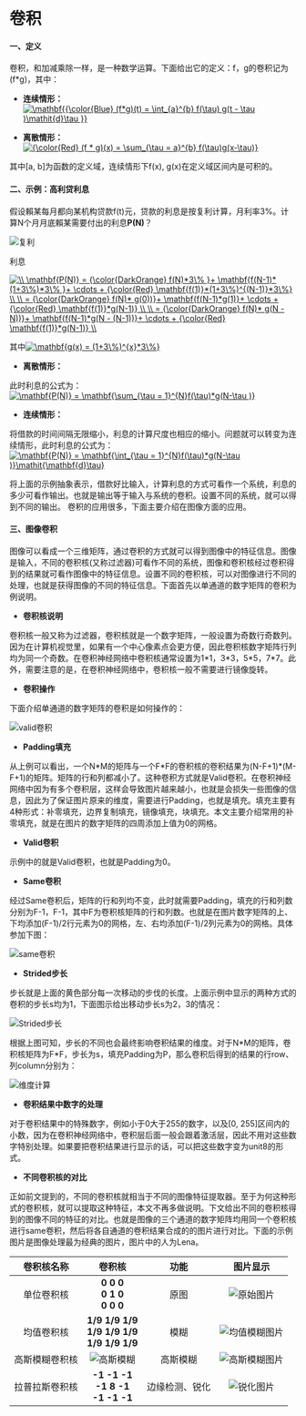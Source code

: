 # 卷积
#### 一、定义

卷积，和加减乘除一样，是一种数学运算。下面给出它的定义：f，g的卷积记为(f\*g)，其中：

* **连续情形：** <a href="https://www.codecogs.com/eqnedit.php?latex=\mathbf{{\color{Blue}&space;(f*g)(t)&space;=&space;\int_{a}^{b}&space;f(\tau)&space;g(t&space;-&space;\tau&space;)\mathit{d}\tau&space;}}" target="_blank"><img src="https://latex.codecogs.com/gif.latex?\mathbf{{\color{Blue}&space;(f*g)(t)&space;=&space;\int_{a}^{b}&space;f(\tau)&space;g(t&space;-&space;\tau&space;)\mathit{d}\tau&space;}}" title="\mathbf{{\color{Blue} (f*g)(t) = \int_{a}^{b} f(\tau) g(t - \tau )\mathit{d}\tau }}" /></a>

* **离散情形：** <a href="https://www.codecogs.com/eqnedit.php?latex={\color{Red}&space;(f&space;*&space;g)(x)&space;=&space;\sum_{\tau&space;=&space;a}^{b}&space;f(\tau)g(x-\tau)}" target="_blank"><img src="https://latex.codecogs.com/gif.latex?{\color{Red}&space;(f&space;*&space;g)(x)&space;=&space;\sum_{\tau&space;=&space;a}^{b}&space;f(\tau)g(x-\tau)}" title="{\color{Red} (f * g)(x) = \sum_{\tau = a}^{b} f(\tau)g(x-\tau)}" /></a>

其中[a, b]为函数的定义域，连续情形下f(x), g(x)在定义域区间内是可积的。

#### 二、示例：高利贷利息

  
  假设賴某每月都向某机构贷款f(t)元，贷款的利息是按复利计算，月利率3%。计算N个月月底賴某需要付出的利息**P(N)**？
  
  
  ![复利](https://github.com/Anfany/Machine-Learning-for-Beginner-by-Python3/blob/master/CNN/c1.png)
  
  
  利息
  
  <a href="https://www.codecogs.com/eqnedit.php?latex=\\&space;\mathbf{P(N)}&space;=&space;{\color{DarkOrange}&space;f(N)*3\%&space;}&plus;&space;\mathbf{f(N-1)*(1&plus;3\%)*3\%&space;}&plus;&space;\cdots&space;&plus;&space;{\color{Red}&space;\mathbf{f(1)}*(1&plus;3\%)^{(N-1)}*3\%}&space;\\&space;\\&space;=&space;{\color{DarkOrange}&space;f(N)*&space;g(0))}&plus;&space;\mathbf{f(N-1)*g(1)}&plus;&space;\cdots&space;&plus;&space;{\color{Red}&space;\mathbf{f(1)}*g(N-1)}&space;\\&space;\\&space;=&space;{\color{DarkOrange}&space;f(N)*&space;g(N&space;-&space;N))}&plus;&space;\mathbf{f(N-1)*g(N&space;-&space;(N-1))}&plus;&space;\cdots&space;&plus;&space;{\color{Red}&space;\mathbf{f(1)}*g(N-1)}&space;\\" target="_blank"><img src="https://latex.codecogs.com/gif.latex?\\&space;\mathbf{P(N)}&space;=&space;{\color{DarkOrange}&space;f(N)*3\%&space;}&plus;&space;\mathbf{f(N-1)*(1&plus;3\%)*3\%&space;}&plus;&space;\cdots&space;&plus;&space;{\color{Red}&space;\mathbf{f(1)}*(1&plus;3\%)^{(N-1)}*3\%}&space;\\&space;\\&space;=&space;{\color{DarkOrange}&space;f(N)*&space;g(0))}&plus;&space;\mathbf{f(N-1)*g(1)}&plus;&space;\cdots&space;&plus;&space;{\color{Red}&space;\mathbf{f(1)}*g(N-1)}&space;\\&space;\\&space;=&space;{\color{DarkOrange}&space;f(N)*&space;g(N&space;-&space;N))}&plus;&space;\mathbf{f(N-1)*g(N&space;-&space;(N-1))}&plus;&space;\cdots&space;&plus;&space;{\color{Red}&space;\mathbf{f(1)}*g(N-1)}&space;\\" title="\\ \mathbf{P(N)} = {\color{DarkOrange} f(N)*3\% }+ \mathbf{f(N-1)*(1+3\%)*3\% }+ \cdots + {\color{Red} \mathbf{f(1)}*(1+3\%)^{(N-1)}*3\%} \\ \\ = {\color{DarkOrange} f(N)* g(0))}+ \mathbf{f(N-1)*g(1)}+ \cdots + {\color{Red} \mathbf{f(1)}*g(N-1)} \\ \\ = {\color{DarkOrange} f(N)* g(N - N))}+ \mathbf{f(N-1)*g(N - (N-1))}+ \cdots + {\color{Red} \mathbf{f(1)}*g(N-1)} \\" /></a>
  
  其中<a href="https://www.codecogs.com/eqnedit.php?latex=\mathbf{g(x)&space;=&space;(1&plus;3\%)^{x}*3\%}" target="_blank"><img src="https://latex.codecogs.com/gif.latex?\mathbf{g(x)&space;=&space;(1&plus;3\%)^{x}*3\%}" title="\mathbf{g(x) = (1+3\%)^{x}*3\%}" /></a>
  
  * **离散情形：**
  
  此时利息的公式为：<a href="https://www.codecogs.com/eqnedit.php?latex=\mathbf{P(N)}&space;=&space;\mathbf{\sum_{\tau&space;=&space;1}^{N}f(\tau)*g(N-\tau&space;)}" target="_blank"><img src="https://latex.codecogs.com/gif.latex?\mathbf{P(N)}&space;=&space;\mathbf{\sum_{\tau&space;=&space;1}^{N}f(\tau)*g(N-\tau&space;)}" title="\mathbf{P(N)} = \mathbf{\sum_{\tau = 1}^{N}f(\tau)*g(N-\tau )}" /></a>
  

  * **连续情形：**
  
  将借款的时间间隔无限缩小，利息的计算尺度也相应的缩小。问题就可以转变为连续情形，此时利息的公式为：<a href="https://www.codecogs.com/eqnedit.php?latex=\mathbf{P(N)}&space;=&space;\mathbf{\int_{\tau&space;=&space;1}^{N}f(\tau)*g(N-\tau&space;)}\mathit{\mathbf{d}\tau}" target="_blank"><img src="https://latex.codecogs.com/gif.latex?\mathbf{P(N)}&space;=&space;\mathbf{\int_{\tau&space;=&space;1}^{N}f(\tau)*g(N-\tau&space;)}\mathit{\mathbf{d}\tau}" title="\mathbf{P(N)} = \mathbf{\int_{\tau = 1}^{N}f(\tau)*g(N-\tau )}\mathit{\mathbf{d}\tau}" /></a>
  
将上面的示例抽象表示，借款好比输入，计算利息的方式可看作一个系统，利息的多少可看作输出。也就是输出等于输入与系统的卷积。设置不同的系统，就可以得到不同的输出。 卷积的应用很多，下面主要介绍在图像方面的应用。

#### 三、图像卷积

图像可以看成一个三维矩阵，通过卷积的方式就可以得到图像中的特征信息。图像是输入，不同的卷积核(又称过滤器)可看作不同的系统，图像和卷积核经过卷积得到的结果就可看作图像中的特征信息。设置不同的卷积核，可以对图像进行不同的处理，也就是获得图像的不同的特征信息。下面首先以单通道的数字矩阵的卷积为例说明。


  + **卷积核说明**
  
  卷积核一般又称为过滤器，卷积核就是一个数字矩阵，一般设置为奇数行奇数列。因为在计算机视觉里，如果有一个中心像素点会更方便，因此卷积核数字矩阵行列均为同一个奇数。在卷积神经网络中卷积核通常设置为1\*1，3\*3，5\*5，7\*7。此外，需要注意的是，在卷积神经网络中，卷积核一般不需要进行镜像旋转。


  + **卷积操作**

  
  下面介绍单通道的数字矩阵的卷积是如何操作的：
  
   ![valid卷积](https://github.com/Anfany/Machine-Learning-for-Beginner-by-Python3/blob/master/CNN/c_valid.png)
   
  
  + **Padding填充**
     
从上例可以看出，一个N\*M的矩阵与一个F\*F的卷积核的卷积结果为(N-F+1)\*(M-F+1)的矩阵。矩阵的行和列都减小了。这种卷积方式就是Valid卷积。在卷积神经网络中因为有多个卷积层，这样会导致图片越来越小，也就是会损失一些图像的信息，因此为了保证图片原来的维度，需要进行Padding，也就是填充。填充主要有4种形式：补零填充，边界复制填充，镜像填充，块填充。本文主要介绍常用的补零填充，就是在图片的数字矩阵的四周添加上值为0的网格。
  
   + **Valid卷积**     
     
   示例中的就是Valid卷积，也就是Padding为0。
  
   + **Same卷积**
     
   经过Same卷积后，矩阵的行和列均不变，此时就需要Padding，填充的行和列数分别为F-1，F-1，其中F为卷积核矩阵的行和列数。也就是在图片数字矩阵的上、下均添加(F-1)/2行元素为0的网格，左、右均添加(F-1)/2列元素为0的网格。具体参加下图：
    
    
   ![same卷积](https://github.com/Anfany/Machine-Learning-for-Beginner-by-Python3/blob/master/CNN/c_same.png)
     
     
   + **Strided步长**
   
   步长就是上面的黄色部分每一次移动的步伐的长度。上面示例中显示的两种方式的卷积的步长s均为1，下面图示给出移动步长s为2，3的情况：
   
   
  ![Strided步长](https://github.com/Anfany/Machine-Learning-for-Beginner-by-Python3/blob/master/CNN/cs.png)
   
  
   根据上图可知，步长的不同也会最终影响卷积结果的维度。对于N\*M的矩阵，卷积核矩阵为F\*F，步长为s，填充Padding为P，那么卷积后得到的结果的行row、列column分别为：
   
   ![维度计算](https://github.com/Anfany/Machine-Learning-for-Beginner-by-Python3/blob/master/CNN/c_rc.png)
   
   
  + **卷积结果中数字的处理**
  
对于卷积结果中的特殊数字，例如小于0大于255的数字，以及[0, 255]区间内的小数，因为在卷积神经网络中，卷积层后面一般会跟着激活层，因此不用对这些数字特别处理。如果要把卷积结果进行显示的话，可以把这些数字变为unit8的形式。
    
  + **不同卷积核的对比**
  
正如前文提到的，不同的卷积核就相当于不同的图像特征提取器。至于为何这种形式的卷积核，就可以提取这种特征，本文不再多做说明。下文给出不同的卷积核得到的图像不同的特征的对比。也就是图像的三个通道的数字矩阵均用同一个卷积核进行same卷积，然后将各自通道的卷积结果合成的的图片进行对比。下面的示例图片是图像处理最为经典的图片，图片中的人为Lena。
    

| 卷积核名称 | 卷积核 | 功能| 图片显示 | 
| :------:| :------: | :------: | :------: |
| 单位卷积核| **0  0  0 <br>0  1 0<br>0 0 0** | 原图 |  ![原始图片](https://github.com/Anfany/Machine-Learning-for-Beginner-by-Python3/blob/master/CNN/lena.jpg)|
| 均值卷积核| **1/9  1/9  1/9 <br>1/9 1/9 1/9<br>1/9 1/9 1/9** | 模糊 |  ![均值模糊图片](https://github.com/Anfany/Machine-Learning-for-Beginner-by-Python3/blob/master/CNN/lena_means.png)|
| 高斯模糊卷积核| ![高斯模糊](https://github.com/Anfany/Machine-Learning-for-Beginner-by-Python3/blob/master/CNN/gauss.png) | 高斯模糊 | ![高斯模糊图片](https://github.com/Anfany/Machine-Learning-for-Beginner-by-Python3/blob/master/CNN/lena_gauss.png)| 
| 拉普拉斯卷积核| **-1 -1 -1 <br>-1 8 -1<br>-1 -1 -1** | 边缘检测、锐化|  ![锐化图片](https://github.com/Anfany/Machine-Learning-for-Beginner-by-Python3/blob/master/CNN/lena_laplace.png)|   
  
  
  
  
  
  
  
  
  
  
  
  
